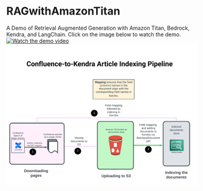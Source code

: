 # RAGwithAmazonTitan
A Demo of Retrieval Augmented Generation with Amazon Titan, Bedrock, Kendra, and LangChain. Click on the image below to watch the demo.
[![Watch the demo video](https://img.youtube.com/vi/PagbmlEZcqw/maxresdefault.jpg)](https://youtu.be/PagbmlEZcqw?si=WhmozazFerIr09fj')
![Image 1](./Kendra_Pipeline.png)

